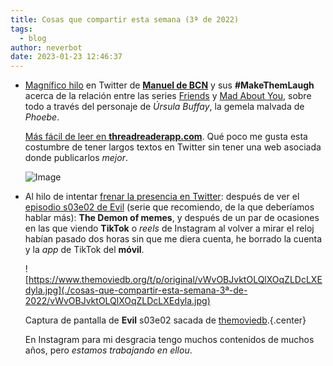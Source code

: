 ```yaml
---
title: Cosas que compartir esta semana (3ª de 2022)
tags:
  - blog
author: neverbot
date: 2023-01-23 12:46:37
---
```



- [Magnífico hilo](https://twitter.com/Manuel_de_BCN/status/1613600522618929168) en Twitter de [**Manuel de BCN**](https://twitter.com/Manuel_de_BCN) y sus **#MakeThemLaugh** acerca de la relación entre las series [Friends](https://thetvdb.com/series/friends) y [Mad About You](https://thetvdb.com/series/mad-about-you), sobre todo a través del personaje de *Úrsula Buffay*, la gemela malvada de *Phoebe*.

  [Más fácil de leer en **threadreaderapp.com**](https://threadreaderapp.com/thread/1613600522618929168.html). Qué poco me gusta esta costumbre de tener largos textos en Twitter sin tener una web asociada donde publicarlos *mejor*.

  ![Image](./cosas-que-compartir-esta-semana-3ª-de-2022/FmTerRWXgAA9LgW.jpg)
  
- Al hilo de intentar [frenar la presencia en Twitter](./not-on-twitter-anymore/): después de ver el [episodio s03e02 de Evil](https://www.themoviedb.org/tv/86848-evil/season/3/episode/2) (serie que recomiendo, de la que deberíamos hablar más): **The Demon of memes**, y después de un par de ocasiones en las que viendo **TikTok** o *reels* de Instagram al volver a mirar el reloj habían pasado dos horas sin que me diera cuenta, he borrado la cuenta y la *app* de TikTok del **móvil**. 

  ![https://www.themoviedb.org/t/p/original/vWvOBJvktOLQlXOqZLDcLXEdyla.jpg](./cosas-que-compartir-esta-semana-3ª-de-2022/vWvOBJvktOLQlXOqZLDcLXEdyla.jpg)

  Captura de pantalla de **Evil** s03e02 sacada de [themoviedb](https://www.themoviedb.org/tv/86848-evil/season/3/episode/2).{.center}
  
  En Instagram para mi desgracia tengo muchos contenidos de muchos años, pero *estamos trabajando en ellou*.
